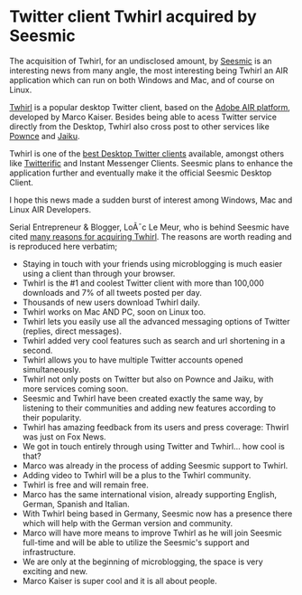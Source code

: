 # Twitter client Twhirl acquired by Seesmic

The acquisition of Twhirl, for an undisclosed amount, by <a href="http://www.seesmic.com/">Seesmic</a> is an interesting news from many angle, the most interesting being Twhirl an AIR application which can run on both Windows and Mac, and of course on Linux.

<a href="http://www.twhirl.org/">Twhirl</a> is a popular desktop Twitter client, based on the <a href="http://www.adobe.com/go/air/">Adobe AIR platform</a>, developed by Marco Kaiser. Besides being able to acess Twitter service directly from the Desktop, Twhirl also cross post to other services like <a href="http://www.pownce.com/">Pownce</a> and <a href="http://www.jaiku.com/">Jaiku</a>.

Twhirl is one of the <a href="http://www.readwriteweb.com/archives/top_twitter_clients_definitive_list.php">best Desktop Twitter clients</a> available, amongst others like <a href="http://iconfactory.com/software/twitterrific">Twitterific</a> and Instant Messenger Clients. Seesmic plans to enhance the application further and eventually make it the official Seesmic Desktop Client.

I hope this news made a sudden burst of interest among Windows, Mac and Linux AIR Developers.

Serial Entrepreneur & Blogger, LoÃ¯c Le Meur, who is behind Seesmic have cited <a href="http://www.loiclemeur.com/english/2008/04/20-reasons-why.html">many reasons for acquiring Twhirl</a>. The reasons are worth reading and is reproduced here verbatim;

- Staying in touch with your friends using microblogging is much easier using a client than through your browser.
- Twhirl is the #1 and coolest Twitter client with more than 100,000 downloads and 7% of all tweets posted per day.
- Thousands of new users download Twhirl daily.
- Twhirl works on Mac AND PC, soon on Linux too.
- Twhirl lets you easily use all the advanced messaging options of Twitter (replies, direct messages).
- Twhirl added very cool features such as search and url shortening in a second.
- Twhirl allows you to have multiple Twitter accounts opened simultaneously.
- Twhirl not only posts on Twitter but also on Pownce and Jaiku, with more services coming soon.
- Seesmic and Twhirl have been created exactly the same way, by listening to their communities and adding new features according to their popularity.
- Twhirl has amazing feedback from its users and press coverage: Thwirl was just on Fox News.
- We got in touch entirely through using Twitter and Twhirl... how cool is that?
- Marco was already in the process of adding Seesmic support to Twhirl.
- Adding video to Twhirl will be a plus to the Twhirl community.
- Twhirl is free and will remain free.
- Marco has the same international vision, already supporting English, German, Spanish and Italian.
- With Twhirl being based in Germany, Seesmic now has a presence there which will help with the German version and community.
- Marco will have more means to improve Twhirl as he will join Seesmic full-time and will be able to utilize the Seesmic's support and infrastructure.
- We are only at the beginning of microblogging, the space is very exciting and new.
- Marco Kaiser is super cool and it is all about people.
